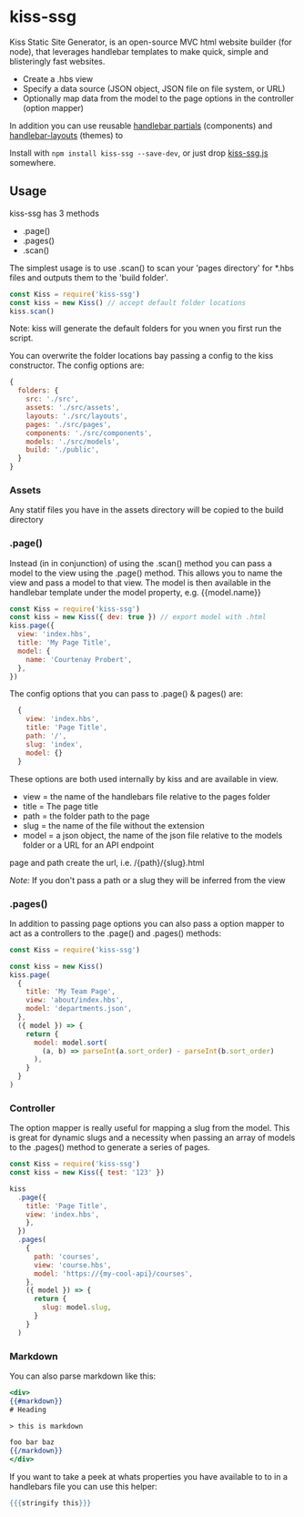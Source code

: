 # kiss-ssg

Kiss Static Site Generator, is an open-source MVC html website builder (for node), that leverages handlebar templates to make quick, simple and blisteringly fast websites.

- Create a .hbs view
- Specify a data source (JSON object, JSON file on file system, or URL)
- Optionally map data from the model to the page options in the controller (option mapper)

In addition you can use reusable [handlebar partials](https://handlebarsjs.com/guide/partials.html#partials) (components) and [handlebar-layouts](https://www.npmjs.com/package/handlebars-layouts) (themes) to

Install with `npm install kiss-ssg --save-dev`, or just drop [kiss-ssg.js](https://github.com/cprobert/kiss-ssg/blob/main/kiss-ssg.js) somewhere.

## Usage

kiss-ssg has 3 methods

- .page()
- .pages()
- .scan()

The simplest usage is to use .scan() to scan your 'pages directory' for \*.hbs files and outputs them to the 'build folder'.

```js
const Kiss = require('kiss-ssg')
const kiss = new Kiss() // accept default folder locations
kiss.scan()
```

Note: kiss will generate the default folders for you wnen you first run the script.

You can overwrite the folder locations bay passing a config to the kiss constructor. The config options are:

```js
{
  folders: {
    src: './src',
    assets: './src/assets',
    layouts: './src/layouts',
    pages: './src/pages',
    components: './src/components',
    models: './src/models',
    build: './public',
  }
}
```

### Assets

Any statif files you have in the assets directory will be copied to the build directory

### .page()

Instead (in in conjunction) of using the .scan() method you can pass a model to the view using the .page() method. This allows you to name the view and pass a model to that view. The model is then available in the handlebar template under the model property, e.g. {{model.name}}

```js
const Kiss = require('kiss-ssg')
const kiss = new Kiss({ dev: true }) // export model with .html
kiss.page({
  view: 'index.hbs',
  title: 'My Page Title',
  model: {
    name: 'Courtenay Probert',
  },
})
```

The config options that you can pass to .page() & pages() are:

```js
  {
    view: 'index.hbs',
    title: 'Page Title',
    path: '/',
    slug: 'index',
    model: {}
  }
```

These options are both used internally by kiss and are available in view.

- view = the name of the handlebars file relative to the pages folder
- title = The page title
- path = the folder path to the page
- slug = the name of the file without the extension
- model = a json object, the name of the json file relative to the models folder or a URL for an API endpoint

page and path create the url, i.e. /{path}/{slug}.html

_Note:_ If you don't pass a path or a slug they will be inferred from the view

### .pages()

In addition to passing page options you can also pass a option mapper to act as a controllers to the .page() and .pages() methods:

```js
const Kiss = require('kiss-ssg')

const kiss = new Kiss()
kiss.page(
  {
    title: 'My Team Page',
    view: 'about/index.hbs',
    model: 'departments.json',
  },
  ({ model }) => {
    return {
      model: model.sort(
        (a, b) => parseInt(a.sort_order) - parseInt(b.sort_order)
      ),
    }
  }
)
```

### Controller

The option mapper is really useful for mapping a slug from the model. This is great for dynamic slugs and a necessity when passing an array of models to the .pages() method to generate a series of pages.

```js
const Kiss = require('kiss-ssg')
const kiss = new Kiss({ test: '123' })

kiss
  .page({
    title: 'Page Title',
    view: 'index.hbs',
    },
  })
  .pages(
    {
      path: 'courses',
      view: 'course.hbs',
      model: 'https://{my-cool-api}/courses',
    },
    ({ model }) => {
      return {
        slug: model.slug,
      }
    }
  )
```

### Markdown

You can also parse markdown like this:

```handlebars
<div>
{{#markdown}}
# Heading

> this is markdown

foo bar baz
{{/markdown}}
</div>
```

If you want to take a peek at whats properties you have available to to in a handlebars file you can use this helper:

```handlebars
{{{stringify this}}}
```
